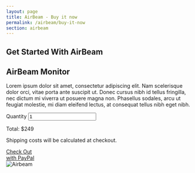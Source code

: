 ```yaml
---
layout: page
title: AirBeam - Buy it now
permalink: /airbeam/buy-it-now
section: airbeam
---
```

<section class="shop-airbeam">
  <div class="panel panel--leading-text">
    <h1 class="heading heading--large u--gray-text">
      Get Started With AirBeam
    </h1>
  </div>
  <div class="panel arc-background arc-background--right-teal-light arc-background--right-bottom">
    <div class="split--50 split--padding-right split--order-secondary">
      <h2 class="heading heading--medium u--gray-text">
        AirBeam Monitor
      </h2>
      <p class="p--body">
        Lorem ipsum dolor sit amet, consectetur adipiscing elit. Nam scelerisque dolor orci, vitae porta ante suscipit ut. Donec cursus nibh id tellus fringilla, nec dictum mi viverra ut posuere magna non. Phasellus sodales, arcu ut feugiat molestie, mi diam eleifend lectus, at consequat tellus nibh eget nibh.
      </p>
      <label class="label" for="quantity">Quantity</label>
      <input class="input input--quantity" type="number"  min="1" value="1" name="quantity">
      <p class="heading heading--small shop-airbeam__price">Total: $249</p>
      <p class="caption shop-airbeam__caption">
        Shipping costs will be calculated at checkout.
      </p>
      <a href="/airbeam/buy-it-now" class="badge-link badge-link--hm">
        <span class="u--vertically-centered">Check Out <br /> with PayPal</span>
      </a>
    </div>
    <div class="split--50 u--align-right">
      <img
        class="img img--alternate-small"
        src="{{ site.produrl | append: "/assets/img/about-habitatmap-02.jpg" }}"
        alt="Airbeam"
      />
    </div>
  </div>
</section>
